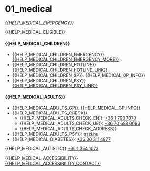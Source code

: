 # 01\_medical

_\{{HELP\_MEDICAL\_EMERGENCY\}}_

\{{HELP\_MEDICAL\_ELIGIBLE\}}

#### \{{HELP\_MEDICAL\_CHILDREN\}}

* \{{HELP\_MEDICAL\_CHILDREN\_EMERGENCY\}} [\{{HELP\_MEDICAL\_CHILDREN\_EMERGENCY\_MORE\}}](https://www.google.com/maps/place/Heim+P%C3%A1l+Children's+Hospital/@47.4788624,19.0905953,17z/data=!3m1!4b1!4m5!3m4!1s0x4741dce6e0f18227:0x16d0392557ed0da7!8m2!3d47.4788624!4d19.092784)
* \{{HELP\_MEDICAL\_CHILDREN\_HOTLINE\}} [\{{HELP\_MEDICAL\_CHILDREN\_HOTLINE\_LINK\}}](tel:+3680200223)
* \{{HELP\_MEDICAL\_CHILDREN\_GP\}}. \{{HELP\_MEDICAL\_GP\_INFO\}}
* \{{HELP\_MEDICAL\_CHILDREN\_PSY\}} [\{{HELP\_MEDICAL\_CHILDREN\_PSY\_LINK\}}](tel:+36304434751)

#### \{{HELP\_MEDICAL\_ADULTS\}}

* \{{HELP\_MEDICAL\_ADULTS\_GP\}}. \{{HELP\_MEDICAL\_GP\_INFO\}}
* \{{HELP\_MEDICAL\_ADULTS\_CHECK\}}
  * \{{HELP\_MEDICAL\_ADULTS\_CHECK\_EN\}}: [+36 1 790 7070](tel:+3617907070)
  * \{{HELP\_MEDICAL\_ADULTS\_CHECK\_UE\}}: [+36 70 698 0696](tel:+36706980696)
  * \{{HELP\_MEDICAL\_ADULTS\_CHECK\_ADDRESS\}}
* \{{HELP\_MEDICAL\_ADULTS\_PSY\}}: [pszi.hu](https://github.com/martonfekete/ukrainehelp/blob/master/content/help/%7B%7BHELP\_MEDICAL\_ADULTS\_PSY\_URL%7D%7D/README.md)
* \{{HELP\_MEDICAL\_DIABETES\}}: [+36 30 311 4977](tel:+36303114977)

\{{HELP\_MEDICAL\_AUTISTIC\}} [+36 1 354 1073](tel:+3613541073)

\{{HELP\_MEDICAL\_ACCESSIBILITY\}} [\{{HELP\_MEDICAL\_ACCESSIBILITY\_CONTACT\}}](mailto:menekultugy@meosz.hu)
